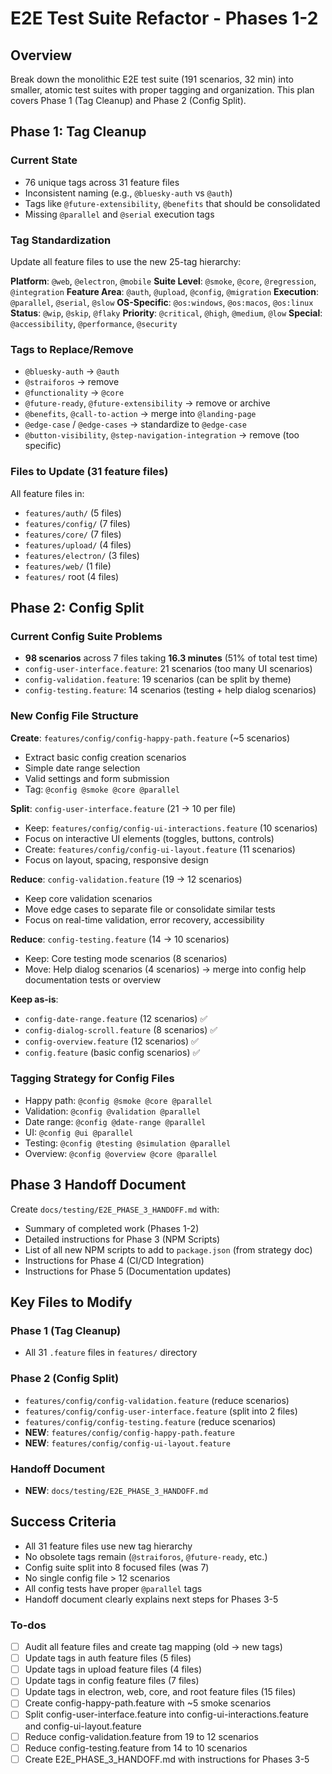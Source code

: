 <!-- e67fc68b-0b72-4662-9ca0-3c9e5ea4f584 63354918-1edf-4213-a3c4-eade0634055c -->
# E2E Test Suite Refactor - Phases 1-2

## Overview

Break down the monolithic E2E test suite (191 scenarios, 32 min) into smaller, atomic test suites with proper tagging and organization. This plan covers Phase 1 (Tag Cleanup) and Phase 2 (Config Split).

## Phase 1: Tag Cleanup

### Current State

- 76 unique tags across 31 feature files
- Inconsistent naming (e.g., `@bluesky-auth` vs `@auth`)
- Tags like `@future-extensibility`, `@benefits` that should be consolidated
- Missing `@parallel` and `@serial` execution tags

### Tag Standardization

Update all feature files to use the new 25-tag hierarchy:

**Platform**: `@web`, `@electron`, `@mobile`
**Suite Level**: `@smoke`, `@core`, `@regression`, `@integration`
**Feature Area**: `@auth`, `@upload`, `@config`, `@migration`
**Execution**: `@parallel`, `@serial`, `@slow`
**OS-Specific**: `@os:windows`, `@os:macos`, `@os:linux`
**Status**: `@wip`, `@skip`, `@flaky`
**Priority**: `@critical`, `@high`, `@medium`, `@low`
**Special**: `@accessibility`, `@performance`, `@security`

### Tags to Replace/Remove

- `@bluesky-auth` → `@auth`
- `@straiforos` → remove
- `@functionality` → `@core`
- `@future-ready`, `@future-extensibility` → remove or archive
- `@benefits`, `@call-to-action` → merge into `@landing-page`
- `@edge-case` / `@edge-cases` → standardize to `@edge-case`
- `@button-visibility`, `@step-navigation-integration` → remove (too specific)

### Files to Update (31 feature files)

All feature files in:

- `features/auth/` (5 files)
- `features/config/` (7 files)
- `features/core/` (7 files)
- `features/upload/` (4 files)
- `features/electron/` (3 files)
- `features/web/` (1 file)
- `features/` root (4 files)

## Phase 2: Config Split

### Current Config Suite Problems

- **98 scenarios** across 7 files taking **16.3 minutes** (51% of total test time)
- `config-user-interface.feature`: 21 scenarios (too many UI scenarios)
- `config-validation.feature`: 19 scenarios (can be split by theme)
- `config-testing.feature`: 14 scenarios (testing + help dialog scenarios)

### New Config File Structure

**Create**: `features/config/config-happy-path.feature` (~5 scenarios)

- Extract basic config creation scenarios
- Simple date range selection
- Valid settings and form submission
- Tag: `@config @smoke @core @parallel`

**Split**: `config-user-interface.feature` (21 → 10 per file)

- Keep: `features/config/config-ui-interactions.feature` (10 scenarios)
- Focus on interactive UI elements (toggles, buttons, controls)
- Create: `features/config/config-ui-layout.feature` (11 scenarios)
- Focus on layout, spacing, responsive design

**Reduce**: `config-validation.feature` (19 → 12 scenarios)

- Keep core validation scenarios
- Move edge cases to separate file or consolidate similar tests
- Focus on real-time validation, error recovery, accessibility

**Reduce**: `config-testing.feature` (14 → 10 scenarios)

- Keep: Core testing mode scenarios (8 scenarios)
- Move: Help dialog scenarios (4 scenarios) → merge into config help documentation tests or overview

**Keep as-is**:

- `config-date-range.feature` (12 scenarios) ✅
- `config-dialog-scroll.feature` (8 scenarios) ✅
- `config-overview.feature` (12 scenarios) ✅
- `config.feature` (basic config scenarios) ✅

### Tagging Strategy for Config Files

- Happy path: `@config @smoke @core @parallel`
- Validation: `@config @validation @parallel`
- Date range: `@config @date-range @parallel`
- UI: `@config @ui @parallel`
- Testing: `@config @testing @simulation @parallel`
- Overview: `@config @overview @core @parallel`

## Phase 3 Handoff Document

Create `docs/testing/E2E_PHASE_3_HANDOFF.md` with:

- Summary of completed work (Phases 1-2)
- Detailed instructions for Phase 3 (NPM Scripts)
- List of all new NPM scripts to add to `package.json` (from strategy doc)
- Instructions for Phase 4 (CI/CD Integration)
- Instructions for Phase 5 (Documentation updates)

## Key Files to Modify

### Phase 1 (Tag Cleanup)

- All 31 `.feature` files in `features/` directory

### Phase 2 (Config Split)

- `features/config/config-validation.feature` (reduce scenarios)
- `features/config/config-user-interface.feature` (split into 2 files)
- `features/config/config-testing.feature` (reduce scenarios)
- **NEW**: `features/config/config-happy-path.feature`
- **NEW**: `features/config/config-ui-layout.feature`

### Handoff Document

- **NEW**: `docs/testing/E2E_PHASE_3_HANDOFF.md`

## Success Criteria

- All 31 feature files use new tag hierarchy
- No obsolete tags remain (`@straiforos`, `@future-ready`, etc.)
- Config suite split into 8 focused files (was 7)
- No single config file > 12 scenarios
- All config tests have proper `@parallel` tags
- Handoff document clearly explains next steps for Phases 3-5

### To-dos

- [ ] Audit all feature files and create tag mapping (old → new tags)
- [ ] Update tags in auth feature files (5 files)
- [ ] Update tags in upload feature files (4 files)
- [ ] Update tags in config feature files (7 files)
- [ ] Update tags in electron, web, core, and root feature files (15 files)
- [ ] Create config-happy-path.feature with ~5 smoke scenarios
- [ ] Split config-user-interface.feature into config-ui-interactions.feature and config-ui-layout.feature
- [ ] Reduce config-validation.feature from 19 to 12 scenarios
- [ ] Reduce config-testing.feature from 14 to 10 scenarios
- [ ] Create E2E_PHASE_3_HANDOFF.md with instructions for Phases 3-5